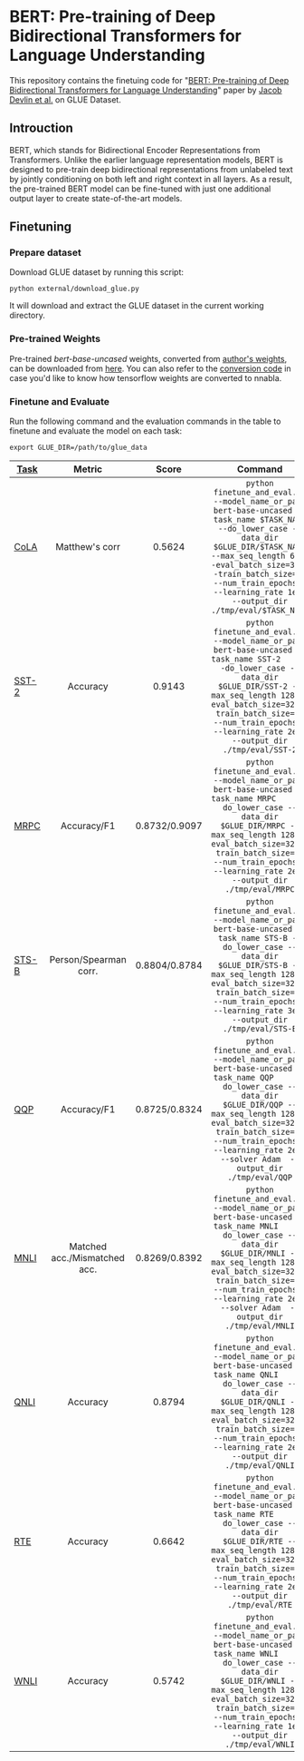# BERT: Pre-training of Deep Bidirectional Transformers for Language Understanding
This repository contains the finetuing code for "[BERT: Pre-training of Deep Bidirectional Transformers for Language Understanding](https://arxiv.org/abs/1810.04805)" 
paper by [Jacob Devlin et al.](https://github.com/google-research/bert) on GLUE Dataset.

## Introuction
BERT, which stands for Bidirectional Encoder Representations from Transformers. Unlike the earlier language representation models, BERT is designed to pre-train deep bidirectional representations from unlabeled text by jointly conditioning on both left and right context in all layers. As a result, the pre-trained BERT model can be fine-tuned with just one additional output layer to create state-of-the-art models.
## Finetuning
### Prepare dataset
Download GLUE dataset by running this script:
```
python external/download_glue.py
```
It will download and extract the GLUE dataset in the current working directory. 

### Pre-trained Weights
Pre-trained *bert-base-uncased* weights, converted from [author's weights](https://storage.googleapis.com/bert_models/2018_10_18/uncased_L-12_H-768_A-12.zip), can be downloaded from [here](https://nnabla.org/pretrained-models/nnabla-examples/language-modeling/bert-finetuning/nbla_bert_params.h5). You can also refer to the [conversion code](https://github.com/sony/nnabla-examples/language-modeling/BERT-finetuning/convert_tf_params_to_nnabla.py) in case you'd like to know how tensorflow weights are converted to nnabla.

### Finetune and Evaluate
Run the following command and the evaluation commands in the table to finetune and evaluate the model on each task:

```shell
export GLUE_DIR=/path/to/glue_data
```

|[Task](https://gluebenchmark.com/tasks)|Metric|Score|Command|
|---|:---:|:---:|:---:|
|[CoLA](https://nyu-mll.github.io/CoLA/) |Matthew's corr|0.5624| ```python finetune_and_eval.py --model_name_or_path bert-base-uncased --task_name $TASK_NAME     --do_lower_case --data_dir $GLUE_DIR/$TASK_NAME --max_seq_length 64 --eval_batch_size=32 --train_batch_size=16   --num_train_epochs 3 --learning_rate 1e-4  --output_dir ./tmp/eval/$TASK_NAME``` |
|[SST-2](https://nlp.stanford.edu/sentiment/index.html) |Accuracy|0.9143| ```python finetune_and_eval.py --model_name_or_path bert-base-uncased --task_name SST-2     --do_lower_case --data_dir $GLUE_DIR/SST-2 --max_seq_length 128 --eval_batch_size=32 --train_batch_size=16   --num_train_epochs 3 --learning_rate 2e-5  --output_dir ./tmp/eval/SST-2```|
|[MRPC](https://microsoft.com/en-us/download/details.aspx?id=52398) |Accuracy/F1|0.8732/0.9097|```python finetune_and_eval.py --model_name_or_path bert-base-uncased --task_name MRPC     --do_lower_case --data_dir $GLUE_DIR/MRPC --max_seq_length 128 --eval_batch_size=32 --train_batch_size=32   --num_train_epochs 3 --learning_rate 2e-5  --output_dir ./tmp/eval/MRPC```|
|[STS-B	](http://ixa2.si.ehu.es/stswiki/index.php/STSbenchmark) |Person/Spearman corr.|0.8804/0.8784|```python finetune_and_eval.py --model_name_or_path bert-base-uncased --task_name STS-B --do_lower_case --data_dir $GLUE_DIR/STS-B --max_seq_length 128 --eval_batch_size=32 --train_batch_size=32   --num_train_epochs 3 --learning_rate 3e-5  --output_dir ./tmp/eval/STS-B```|
|[QQP](https://data.quora.com/First-Quora-Dataset-Release-Question-Pairs) |Accuracy/F1|0.8725/0.8324|```python finetune_and_eval.py --model_name_or_path bert-base-uncased --task_name QQP     --do_lower_case --data_dir $GLUE_DIR/QQP --max_seq_length 128 --eval_batch_size=32 --train_batch_size=32   --num_train_epochs 3 --learning_rate 2e-5 --solver Adam  --output_dir ./tmp/eval/QQP```|
|[MNLI](http://www.nyu.edu/projects/bowman/multinli/) |Matched acc./Mismatched acc.	|0.8269/0.8392|```python finetune_and_eval.py --model_name_or_path bert-base-uncased --task_name MNLI    --do_lower_case --data_dir $GLUE_DIR/MNLI --max_seq_length 128 --eval_batch_size=32 --train_batch_size=32   --num_train_epochs 3 --learning_rate 2e-5 --solver Adam  --output_dir ./tmp/eval/MNLI```|
|[QNLI](https://rajpurkar.github.io/SQuAD-explorer/) |Accuracy|0.8794|```python finetune_and_eval.py --model_name_or_path bert-base-uncased --task_name QNLI    --do_lower_case --data_dir $GLUE_DIR/QNLI --max_seq_length 128 --eval_batch_size=32 --train_batch_size=16   --num_train_epochs 3 --learning_rate 2e-5  --output_dir ./tmp/eval/QNLI```|
|[RTE](https://aclweb.org/aclwiki/Recognizing_Textual_Entailment) |Accuracy	|0.6642| ```python finetune_and_eval.py --model_name_or_path bert-base-uncased --task_name RTE     --do_lower_case --data_dir $GLUE_DIR/RTE --max_seq_length 128 --eval_batch_size=32 --train_batch_size=32   --num_train_epochs 5 --learning_rate 2e-5  --output_dir ./tmp/eval/RTE```|
|[WNLI](https://cs.nyu.edu/faculty/davise/papers/WinogradSchemas/WS.html) |Accuracy|0.5742|```python finetune_and_eval.py --model_name_or_path bert-base-uncased --task_name WNLI    --do_lower_case --data_dir $GLUE_DIR/WNLI --max_seq_length 128 --eval_batch_size=32 --train_batch_size=16   --num_train_epochs 1 --learning_rate 1e-5  --output_dir ./tmp/eval/WNLI```|
